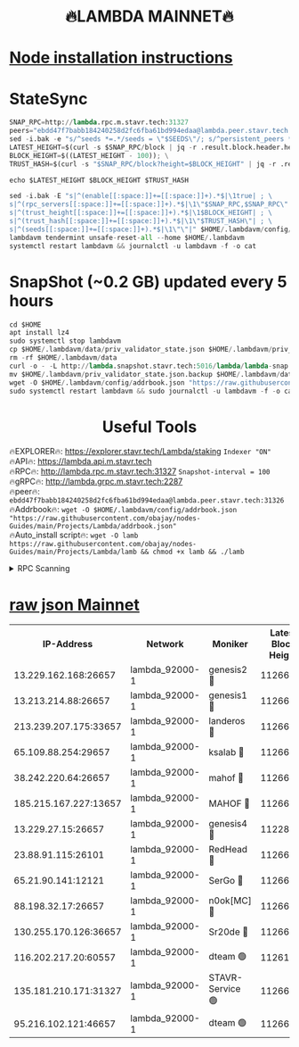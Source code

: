 <h1 align="center"> 🔥LAMBDA MAINNET🔥</h1>


[Node installation instructions](https://github.com/obajay/nodes-Guides/tree/main/Projects/Lambda)
=


# StateSync
```python
SNAP_RPC=http://lambda.rpc.m.stavr.tech:31327
peers="ebdd47f7babb184240258d2fc6fba61bd994edaa@lambda.peer.stavr.tech:31326" 
sed -i.bak -e "s/^seeds *=.*/seeds = \"$SEEDS\"/; s/^persistent_peers *=.*/persistent_peers = \"$PEERS\"/" $HOME/.lambdavm/config/config.toml
LATEST_HEIGHT=$(curl -s $SNAP_RPC/block | jq -r .result.block.header.height); \
BLOCK_HEIGHT=$((LATEST_HEIGHT - 100)); \
TRUST_HASH=$(curl -s "$SNAP_RPC/block?height=$BLOCK_HEIGHT" | jq -r .result.block_id.hash)

echo $LATEST_HEIGHT $BLOCK_HEIGHT $TRUST_HASH

sed -i.bak -E "s|^(enable[[:space:]]+=[[:space:]]+).*$|\1true| ; \
s|^(rpc_servers[[:space:]]+=[[:space:]]+).*$|\1\"$SNAP_RPC,$SNAP_RPC\"| ; \
s|^(trust_height[[:space:]]+=[[:space:]]+).*$|\1$BLOCK_HEIGHT| ; \
s|^(trust_hash[[:space:]]+=[[:space:]]+).*$|\1\"$TRUST_HASH\"| ; \
s|^(seeds[[:space:]]+=[[:space:]]+).*$|\1\"\"|" $HOME/.lambdavm/config/config.toml
lambdavm tendermint unsafe-reset-all --home $HOME/.lambdavm
systemctl restart lambdavm && journalctl -u lambdavm -f -o cat

```
# SnapShot (~0.2 GB) updated every 5 hours
```python
cd $HOME
apt install lz4
sudo systemctl stop lambdavm
cp $HOME/.lambdavm/data/priv_validator_state.json $HOME/.lambdavm/priv_validator_state.json.backup
rm -rf $HOME/.lambdavm/data
curl -o - -L http://lambda.snapshot.stavr.tech:5016/lambda/lambda-snap.tar.lz4 | lz4 -c -d - | tar -x -C $HOME/.lambdavm --strip-components 2
mv $HOME/.lambdavm/priv_validator_state.json.backup $HOME/.lambdavm/data/priv_validator_state.json
wget -O $HOME/.lambdavm/config/addrbook.json "https://raw.githubusercontent.com/obajay/nodes-Guides/main/Projects/Lambda/addrbook.json"
sudo systemctl restart lambdavm && sudo journalctl -u lambdavm -f -o cat
```
 <h1 align="center"> Useful Tools</h1>

🔥EXPLORER🔥:      https://explorer.stavr.tech/Lambda/staking	        `Indexer "ON"` \
🔥API🔥: 			 		 https://lambda.api.m.stavr.tech \
🔥RPC🔥:           http://lambda.rpc.m.stavr.tech:31327	              `Snapshot-interval = 100` \
🔥gRPC🔥:          http://lambda.grpc.m.stavr.tech:2287 \
🔥peer🔥:					 `ebdd47f7babb184240258d2fc6fba61bd994edaa@lambda.peer.stavr.tech:31326` \
🔥Addrbook🔥:    ```wget -O $HOME/.lambdavm/config/addrbook.json "https://raw.githubusercontent.com/obajay/nodes-Guides/main/Projects/Lambda/addrbook.json"``` \
🔥Auto_install script🔥: ```wget -O lamb https://raw.githubusercontent.com/obajay/nodes-Guides/main/Projects/Lambda/lamb && chmod +x lamb && ./lamb```


<details>
<summary>RPC Scanning</summary>

<h2 align="center"> We scan nodes in real time every 4 hours. And we provide the final result of RPC endpoints.
We cannot influence the operation of these nodes in any way. </h2>


```python
If Voting Power is higher than 0 --> then the Node is a validator of the network and may be subject to attack and be a potential threat to the chain.
```
```python
We marked such validators with a red symbol
```

</details>

[raw json Mainnet](https://rpc-check.lambm.stavr.tech/lambm/rpc-lambm-result.json)
=


<table><tr><th>IP-Address</th><th>Network</th><th>Moniker</th><th>Latest Block Height</th><th>Earliest Block Height</th><th>Catching Up</th><th>Tx Index</th><th>Voting Power</th><th>Scan Time</th></tr><tr><td>13.229.162.168:26657</td><td>lambda_92000-1</td><td>genesis2 🔴</td><td>11266719</td><td>1</td><td>False</td><td>on</td><td>16689330</td><td>2024-01-21T20:54:36.229541898UTC</td></tr><tr><td>13.213.214.88:26657</td><td>lambda_92000-1</td><td>genesis1 🔴</td><td>11266721</td><td>1</td><td>False</td><td>on</td><td>107835</td><td>2024-01-21T20:54:41.124889857UTC</td></tr><tr><td>213.239.207.175:33657</td><td>lambda_92000-1</td><td>landeros 🔴</td><td>11266719</td><td>8136001</td><td>False</td><td>off</td><td>1396023</td><td>2024-01-21T20:54:30.081885247UTC</td></tr><tr><td>65.109.88.254:29657</td><td>lambda_92000-1</td><td>ksalab 🔴</td><td>11266722</td><td>8715001</td><td>False</td><td>on</td><td>510465</td><td>2024-01-21T20:54:46.372580000UTC</td></tr><tr><td>38.242.220.64:26657</td><td>lambda_92000-1</td><td>mahof 🔴</td><td>11266717</td><td>10131001</td><td>False</td><td>off</td><td>770350</td><td>2024-01-21T20:54:23.378470788UTC</td></tr><tr><td>185.215.167.227:13657</td><td>lambda_92000-1</td><td>MAHOF 🔴</td><td>11266721</td><td>10134001</td><td>False</td><td>on</td><td>2051510</td><td>2024-01-21T20:54:39.840296523UTC</td></tr><tr><td>13.229.27.15:26657</td><td>lambda_92000-1</td><td>genesis4 🔴</td><td>11228109</td><td>11043001</td><td>False</td><td>on</td><td>9763079</td><td>2024-01-21T20:54:39.505849920UTC</td></tr><tr><td>23.88.91.115:26101</td><td>lambda_92000-1</td><td>RedHead 🔴</td><td>11266719</td><td>11166719</td><td>False</td><td>off</td><td>553202</td><td>2024-01-21T20:54:30.366055158UTC</td></tr><tr><td>65.21.90.141:12121</td><td>lambda_92000-1</td><td>SerGo 🔴</td><td>11266722</td><td>11166722</td><td>False</td><td>off</td><td>10611926</td><td>2024-01-21T20:54:48.870460842UTC</td></tr><tr><td>88.198.32.17:26657</td><td>lambda_92000-1</td><td>n0ok[MC] 🔴</td><td>11266723</td><td>11166723</td><td>False</td><td>off</td><td>1578630</td><td>2024-01-21T20:54:51.939286528UTC</td></tr><tr><td>130.255.170.126:36657</td><td>lambda_92000-1</td><td>Sr20de 🔴</td><td>11266719</td><td>11208001</td><td>False</td><td>off</td><td>675595</td><td>2024-01-21T20:54:30.854912929UTC</td></tr><tr><td>116.202.217.20:60557</td><td>lambda_92000-1</td><td>dteam 🟢</td><td>11261207</td><td>11223001</td><td>False</td><td>on</td><td>0</td><td>2024-01-21T20:54:23.608081689UTC</td></tr><tr><td>135.181.210.171:31327</td><td>lambda_92000-1</td><td>STAVR-Service 🟢</td><td>11266722</td><td>11266001</td><td>False</td><td>on</td><td>0</td><td>2024-01-21T20:54:45.638494266UTC</td></tr><tr><td>95.216.102.121:46657</td><td>lambda_92000-1</td><td>dteam 🟢</td><td>11266722</td><td>11266001</td><td>False</td><td>off</td><td>0</td><td>2024-01-21T20:54:46.012687476UTC</td></tr></table>
